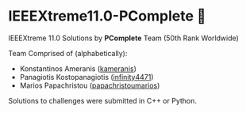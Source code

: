 # IEEEXtreme11.0-PComplete :rocket:
IEEEXtreme 11.0 Solutions by **PComplete** Team (50th Rank Worldwide)

Team Comprised of (alphabetically):
 * Konstantinos Ameranis ([kameranis](http://github.com/kameranis))
 * Panagiotis Kostopanagiotis ([infinity4471](http://github.com/infinity4471))
 * Marios Papachristou ([papachristoumarios](http://github.com/papachristoumarios))

Solutions to challenges were submitted in C++ or Python. 
